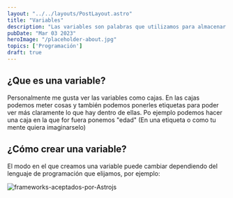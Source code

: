 ```yaml
---
layout: "../../layouts/PostLayout.astro"
title: "Variables"
description: "Las variables son palabras que utilizamos para almacenar valores(números, franses...) para luego poder usarlos o modificarlos para cualquier motivo."
pubDate: "Mar 03 2023"
heroImage: "/placeholder-about.jpg"
topics: ['Programación']
draft: true
---
```


## ¿Que es una variable?

<!-- En programación, una variable es un contenedor que se utiliza para almacenar datos en la memoria de un ordenador. Es un nombre simbólico que se utiliza para representar un valor que puede cambiar durante la ejecución del programa.

En otras palabras, una variable es un espacio en la memoria de un ordenador donde se almacena un valor. Este valor puede ser cualquier tipo de dato, como números, caracteres, texto, booleanos(verdadero o falso), etc.

Cuando se crea una variable, se le asigna un nombre y un tipo de datos. El nombre se utiliza para referirse a la variable en el código, mientras que el tipo de datos define el tipo de valor que puede contener la variable.

Por ejemplo, si se crea una variable llamada "edad" con un tipo de datos entero (integer en inglés), se puede almacenar un valor numérico entero en la variable, como 25 o 30. Luego, se puede utilizar esta variable en el código para realizar operaciones matemáticas, comparaciones, etc.
 -->

Personalmente me gusta ver las variables como cajas. En las cajas podemos meter cosas y también podemos ponerles etiquetas para poder ver más claramente lo que hay dentro de ellas. Po ejemplo podemos hacer una caja en la que for fuera ponemos "edad" (En una etiqueta o como tu mente quiera imaginarselo)  

## ¿Cómo crear una variable?

El modo en el que creamos una variable puede cambiar dependiendo del lenguaje de programación que elijamos, por ejemplo:

![frameworks-aceptados-por-Astrojs](/MyBlog/frameworks-aceptados-por-Astrojs.png)
